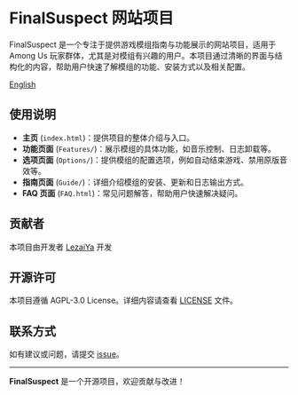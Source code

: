 # FinalSuspect 网站项目

FinalSuspect 是一个专注于提供游戏模组指南与功能展示的网站项目，适用于 Among Us 玩家群体，尤其是对模组有兴趣的用户。本项目通过清晰的界面与结构化的内容，帮助用户快速了解模组的功能、安装方式以及相关配置。

[English](README.en.md)

## 使用说明

- **主页** (`index.html`)：提供项目的整体介绍与入口。
- **功能页面** (`Features/`)：展示模组的具体功能，如音乐控制、日志卸载等。
- **选项页面** (`Options/`)：提供模组的配置选项，例如自动结束游戏、禁用原版音效等。
- **指南页面** (`Guide/`)：详细介绍模组的安装、更新和日志输出方式。
- **FAQ 页面** (`FAQ.html`)：常见问题解答，帮助用户快速解决疑问。

## 贡献者

本项目由开发者 [LezaiYa](https://github.com/NewLezaiYa) 开发

## 开源许可

本项目遵循 AGPL-3.0 License。详细内容请查看 [LICENSE](LICENSE) 文件。

## 联系方式

如有建议或问题，请提交 [issue](https://github.com/NewLezaiYa/FinalSuspectWebsite/issues)。

---

**FinalSuspect** 是一个开源项目，欢迎贡献与改进！